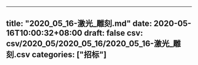 
---
title: "2020_05_16-激光_雕刻.md"
date: 2020-05-16T10:00:32+08:00
draft: false
csv: csv/2020_05/2020_05_16/2020_05_16-激光_雕刻.csv
categories: ["招标"]
---

